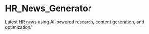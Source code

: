 # HR_News_Generator
Latest HR news using AI-powered research, content generation, and optimization."
